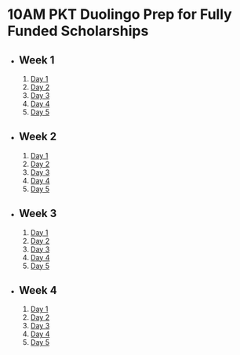 # 10AM PKT Duolingo Prep for Fully Funded Scholarships

- ## Week 1

   1. [Day 1](https://www.facebook.com/iCodeguru/videos/949272660069837)
   2. [Day 2](https://www.facebook.com/iCodeguru/videos/1277905240112445)
   3. [Day 3](https://www.facebook.com/iCodeguru/videos/952352873081506)
   4. [Day 4](https://www.facebook.com/watch/?v=611988211299327)
   5. [Day 5](https://www.facebook.com/iCodeguru/videos/8934072223353428)

- ## Week 2

   1. [Day 1](https://www.facebook.com/iCodeguru/videos/955987649417136)
   2. [Day 2](https://www.facebook.com/watch/?v=1644767402826468)
   3. [Day 3](https://www.facebook.com/iCodeguru/videos/493572116809343)
   4. [Day 4](https://www.facebook.com/watch/?v=496056539790323)
   5. [Day 5]()

- ## Week 3

   1. [Day 1](https://www.facebook.com/watch/?v=2300048463702433)
   2. [Day 2](https://www.facebook.com/iCodeguru/videos/4006361232980586)
   3. [Day 3](https://www.facebook.com/iCodeguru/videos/8829961267129208)
   4. [Day 4](https://www.facebook.com/iCodeguru/videos/940597328203165)
   5. [Day 5](https://www.facebook.com/watch/?v=1174567737426142)

- ## Week 4

   1. [Day 1](https://www.facebook.com/iCodeguru/videos/1349961739499413)
   2. [Day 2](https://www.facebook.com/iCodeguru/videos/935227628791587)
   3. [Day 3](https://www.facebook.com/iCodeguru/videos/1345038106507271)
   4. [Day 4](https://www.facebook.com/watch/?v=1320836432380382)
   5. [Day 5](https://www.facebook.com/watch/?v=536471869558288)

<!-- - ## Week 5

   1. [Day 1](https://www.facebook.com/iCodeguru/videos/2868578076645658)
   2. [Day 2]()
   3. [Day 3]()
   4. [Day 4]()
   5. [Day 5]() -->

<!-- - ## Week 

   1. [Day 1]()
   2. [Day 2]()
   3. [Day 3]()
   4. [Day 4]()
   5. [Day 5]() -->